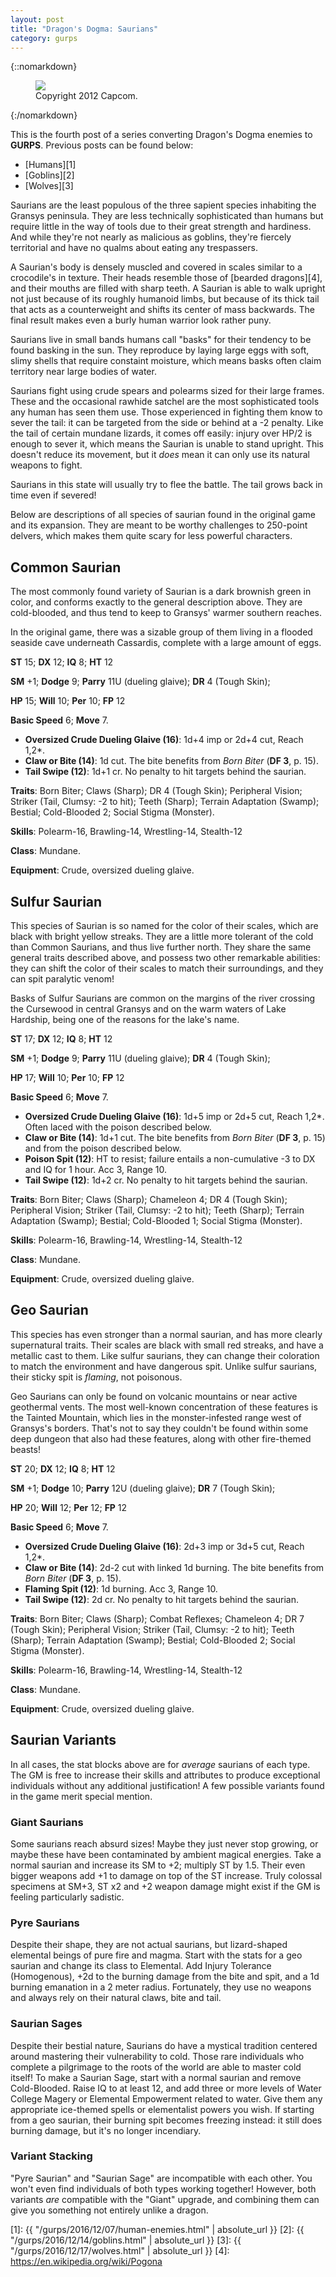 ```yaml
---
layout: post
title: "Dragon's Dogma: Saurians"
category: gurps
---
```


{::nomarkdown}
<figure>
  <img src="{{ "/assets/DDENEMIES.jpg" | absolute_url }}"/>
  <figcaption>Copyright 2012 Capcom.</figcaption>
</figure>
{:/nomarkdown}


This is the fourth post of a series converting Dragon's Dogma enemies to
**GURPS**. Previous posts can be found below:

- [Humans][1]
- [Goblins][2]
- [Wolves][3]

Saurians are the least populous of the three sapient species inhabiting the
Gransys peninsula. They are less technically sophisticated than humans but
require little in the way of tools due to their great strength and
hardiness. And while they're not nearly as malicious as goblins, they're
fiercely territorial and have no qualms about eating any trespassers.

A Saurian's body is densely muscled and covered in scales similar to a
crocodile's in texture. Their heads resemble those of [bearded dragons][4], and
their mouths are filled with sharp teeth. A Saurian is able to walk upright not
just because of its roughly humanoid limbs, but because of its thick tail that
acts as a counterweight and shifts its center of mass backwards. The final
result makes even a burly human warrior look rather puny.

Saurians live in small bands humans call "basks" for their tendency to be found
basking in the sun. They reproduce by laying large eggs with soft, slimy
shells that require constaint moisture, which means basks often claim territory
near large bodies of water.

Saurians fight using crude spears and polearms sized for their large
frames. These and the occasional rawhide satchel are the most sophisticated
tools any human has seen them use. Those experienced in fighting them know to
sever the tail: it can be targeted from the side or behind at a -2 penalty. Like
the tail of certain mundane lizards, it comes off easily: injury over HP/2 is
enough to sever it, which means the Saurian is unable to stand upright. This
doesn't reduce its movement, but it _does_ mean it can only use its natural
weapons to fight.

Saurians in this state will usually try to flee the battle. The tail grows back
in time even if severed!

Below are descriptions of all species of saurian found in the original game and
its expansion. They are meant to be worthy challenges to 250-point delvers,
which makes them quite scary for less powerful characters.

## Common Saurian

The most commonly found variety of Saurian is a dark brownish green in color,
and conforms exactly to the general description above. They are cold-blooded,
and thus tend to keep to Gransys' warmer southern reaches.

In the original game, there was a sizable group of them living in a flooded
seaside cave underneath Cassardis, complete with a large amount of eggs.

**ST** 15; **DX** 12; **IQ** 8; **HT** 12

**SM** +1; **Dodge** 9; **Parry** 11U (dueling glaive); **DR** 4 (Tough Skin);

**HP** 15; **Will** 10; **Per** 10; **FP** 12

**Basic Speed** 6; **Move** 7.

- **Oversized Crude Dueling Glaive (16)**: 1d+4 imp or 2d+4 cut, Reach 1,2*.
- **Claw or Bite (14)**: 1d cut. The bite benefits from _Born Biter_ (**DF 3**,
  p. 15).
- **Tail Swipe (12)**: 1d+1 cr. No penalty to hit targets behind the saurian.

**Traits**: Born Biter; Claws (Sharp); DR 4 (Tough Skin); Peripheral Vision;
Striker (Tail, Clumsy: -2 to hit); Teeth (Sharp); Terrain Adaptation (Swamp);
Bestial; Cold-Blooded 2; Social Stigma (Monster).

**Skills**: Polearm-16, Brawling-14, Wrestling-14, Stealth-12

**Class**: Mundane.

**Equipment**: Crude, oversized dueling glaive.

## Sulfur Saurian

This species of Saurian is so named for the color of their scales, which are
black with bright yellow streaks. They are a little more tolerant of the cold
than Common Saurians, and thus live further north. They share the same general
traits described above, and possess two other remarkable abilities: they can
shift the color of their scales to match their surroundings, and they can spit
paralytic venom!

Basks of Sulfur Saurians are common on the margins of the river crossing the
Cursewood in central Gransys and on the warm waters of Lake Hardship, being one
of the reasons for the lake's name.

**ST** 17; **DX** 12; **IQ** 8; **HT** 12

**SM** +1; **Dodge** 9; **Parry** 11U (dueling glaive); **DR** 4 (Tough Skin);

**HP** 17; **Will** 10; **Per** 10; **FP** 12

**Basic Speed** 6; **Move** 7.

- **Oversized Crude Dueling Glaive (16)**: 1d+5 imp or 2d+5 cut, Reach
  1,2*. Often laced with the poison described below.
- **Claw or Bite (14)**: 1d+1 cut. The bite benefits from _Born Biter_ (**DF
  3**, p. 15) and from the poison described below.
- **Poison Spit (12)**: HT to resist; failure entails a non-cumulative -3 to DX
  and IQ for 1 hour. Acc 3, Range 10.
- **Tail Swipe (12)**: 1d+2 cr. No penalty to hit targets behind the saurian.

**Traits**: Born Biter; Claws (Sharp); Chameleon 4; DR 4 (Tough Skin);
Peripheral Vision; Striker (Tail, Clumsy: -2 to hit); Teeth (Sharp); Terrain
Adaptation (Swamp); Bestial; Cold-Blooded 1; Social Stigma (Monster).

**Skills**: Polearm-16, Brawling-14, Wrestling-14, Stealth-12

**Class**: Mundane.

**Equipment**: Crude, oversized dueling glaive.

## Geo Saurian

This species has even stronger than a normal saurian, and has more clearly
supernatural traits. Their scales are black with small red streaks, and have a
metallic cast to them. Like sulfur saurians, they can change their coloration to
match the environment and have dangerous spit. Unlike sulfur saurians, their
sticky spit is _flaming_, not poisonous.

Geo Saurians can only be found on volcanic mountains or near active geothermal
vents. The most well-known concentration of these features is the Tainted
Mountain, which lies in the monster-infested range west of Gransys's
borders. That's not to say they couldn't be found within some deep dungeon that
also had these features, along with other fire-themed beasts!

**ST** 20; **DX** 12; **IQ** 8; **HT** 12

**SM** +1; **Dodge** 10; **Parry** 12U (dueling glaive); **DR** 7 (Tough Skin);

**HP** 20; **Will** 12; **Per** 12; **FP** 12

**Basic Speed** 6; **Move** 7.

- **Oversized Crude Dueling Glaive (16)**: 2d+3 imp or 3d+5 cut, Reach
  1,2*.
- **Claw or Bite (14)**: 2d-2 cut with linked 1d burning. The bite benefits from
  _Born Biter_ (**DF 3**, p. 15).
- **Flaming Spit (12)**: 1d burning. Acc 3, Range 10.
- **Tail Swipe (12)**: 2d cr. No penalty to hit targets behind the saurian.

**Traits**: Born Biter; Claws (Sharp); Combat Reflexes; Chameleon 4; DR 7 (Tough
Skin); Peripheral Vision; Striker (Tail, Clumsy: -2 to hit); Teeth (Sharp);
Terrain Adaptation (Swamp); Bestial; Cold-Blooded 2; Social Stigma (Monster).

**Skills**: Polearm-16, Brawling-14, Wrestling-14, Stealth-12

**Class**: Mundane.

**Equipment**: Crude, oversized dueling glaive.

## Saurian Variants

In all cases, the stat blocks above are for _average_ saurians of each
type. The GM is free to increase their skills and attributes to produce
exceptional individuals without any additional justification! A few possible
variants found in the game merit special mention.

### Giant Saurians

Some saurians reach absurd sizes! Maybe they just never stop growing, or maybe
these have been contaminated by ambient magical energies. Take a normal saurian
and increase its SM to +2; multiply ST by 1.5. Their even bigger weapons add +1
to damage on top of the ST increase. Truly colossal specimens at SM+3, ST x2 and
+2 weapon damage might exist if the GM is feeling particularly sadistic.

### Pyre Saurians

Despite their shape, they are not actual saurians, but lizard-shaped elemental
beings of pure fire and magma. Start with the stats for a geo saurian and change
its class to Elemental. Add Injury Tolerance (Homogenous), +2d to the burning
damage from the bite and spit, and a 1d burning emanation in a 2 meter
radius. Fortunately, they use no weapons and always rely on their natural
claws, bite and tail.

### Saurian Sages

Despite their bestial nature, Saurians do have a mystical tradition centered
around mastering their vulnerability to cold. Those rare individuals who
complete a pilgrimage to the roots of the world are able to master cold itself!
To make a Saurian Sage, start with a normal saurian and remove
Cold-Blooded. Raise IQ to at least 12, and add three or more levels of Water
College Magery or Elemental Empowerment related to water. Give them any
appropriate ice-themed spells or elementalist powers you wish. If starting from
a geo saurian, their burning spit becomes freezing instead: it still does
burning damage, but it's no longer incendiary.

### Variant Stacking

"Pyre Saurian" and "Saurian Sage" are incompatible with each other. You won't
even find individuals of both types working together! However, both variants
_are_ compatible with the "Giant" upgrade, and combining them can give you
something not entirely unlike a dragon.

[1]: {{ "/gurps/2016/12/07/human-enemies.html" | absolute_url }}
[2]: {{ "/gurps/2016/12/14/goblins.html" | absolute_url }}
[3]: {{ "/gurps/2016/12/17/wolves.html" | absolute_url }}
[4]: https://en.wikipedia.org/wiki/Pogona
